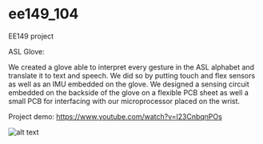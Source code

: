 # ee149_104
EE149 project

ASL Glove:

We created a glove able to interpret every gesture in the ASL alphabet and translate it to text and speech.
We did so by putting touch and flex sensors as well as an IMU embedded on the glove. We designed a sensing circuit 
embedded on the backside of the glove on a flexible PCB sheet as well a small PCB for interfacing with our microprocessor
placed on the wrist.
 
Project demo: https://www.youtube.com/watch?v=l23CnbqnPOs

![alt text](https://raw.githubusercontent.com/juanmrq95/ASLglove/gloveSpelling.png)


